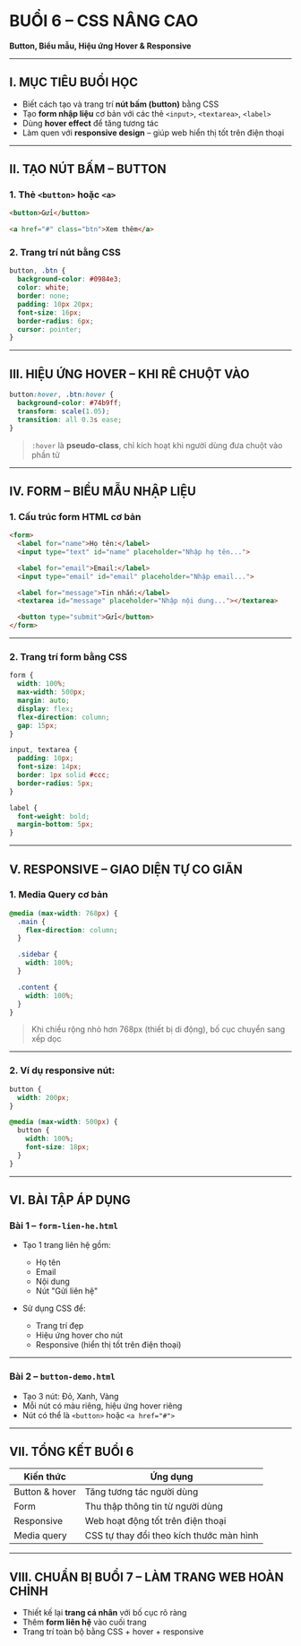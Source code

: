 # BUỔI 6 – CSS NÂNG CAO

**Button, Biểu mẫu, Hiệu ứng Hover & Responsive**

---

## I. MỤC TIÊU BUỔI HỌC

* Biết cách tạo và trang trí **nút bấm (button)** bằng CSS
* Tạo **form nhập liệu** cơ bản với các thẻ `<input>`, `<textarea>`, `<label>`
* Dùng **hover effect** để tăng tương tác
* Làm quen với **responsive design** – giúp web hiển thị tốt trên điện thoại

---

## II. TẠO NÚT BẤM – BUTTON

### 1. Thẻ `<button>` hoặc `<a>`

```html
<button>Gửi</button>

<a href="#" class="btn">Xem thêm</a>
```

### 2. Trang trí nút bằng CSS

```css
button, .btn {
  background-color: #0984e3;
  color: white;
  border: none;
  padding: 10px 20px;
  font-size: 16px;
  border-radius: 6px;
  cursor: pointer;
}
```

---

## III. HIỆU ỨNG HOVER – KHI RÊ CHUỘT VÀO

```css
button:hover, .btn:hover {
  background-color: #74b9ff;
  transform: scale(1.05);
  transition: all 0.3s ease;
}
```

> `:hover` là **pseudo-class**, chỉ kích hoạt khi người dùng đưa chuột vào phần tử

---

## IV. FORM – BIỂU MẪU NHẬP LIỆU

### 1. Cấu trúc form HTML cơ bản

```html
<form>
  <label for="name">Họ tên:</label>
  <input type="text" id="name" placeholder="Nhập họ tên...">

  <label for="email">Email:</label>
  <input type="email" id="email" placeholder="Nhập email...">

  <label for="message">Tin nhắn:</label>
  <textarea id="message" placeholder="Nhập nội dung..."></textarea>

  <button type="submit">Gửi</button>
</form>
```

---

### 2. Trang trí form bằng CSS

```css
form {
  width: 100%;
  max-width: 500px;
  margin: auto;
  display: flex;
  flex-direction: column;
  gap: 15px;
}

input, textarea {
  padding: 10px;
  font-size: 14px;
  border: 1px solid #ccc;
  border-radius: 5px;
}

label {
  font-weight: bold;
  margin-bottom: 5px;
}
```

---

## V. RESPONSIVE – GIAO DIỆN TỰ CO GIÃN

### 1. Media Query cơ bản

```css
@media (max-width: 768px) {
  .main {
    flex-direction: column;
  }

  .sidebar {
    width: 100%;
  }

  .content {
    width: 100%;
  }
}
```

> Khi chiều rộng nhỏ hơn 768px (thiết bị di động), bố cục chuyển sang xếp dọc

---

### 2. Ví dụ responsive nút:

```css
button {
  width: 200px;
}

@media (max-width: 500px) {
  button {
    width: 100%;
    font-size: 18px;
  }
}
```

---

## VI. BÀI TẬP ÁP DỤNG

### Bài 1 – `form-lien-he.html`

* Tạo 1 trang liên hệ gồm:

  * Họ tên
  * Email
  * Nội dung
  * Nút "Gửi liên hệ"
* Sử dụng CSS để:

  * Trang trí đẹp
  * Hiệu ứng hover cho nút
  * Responsive (hiển thị tốt trên điện thoại)

---

### Bài 2 – `button-demo.html`

* Tạo 3 nút: Đỏ, Xanh, Vàng
* Mỗi nút có màu riêng, hiệu ứng hover riêng
* Nút có thể là `<button>` hoặc `<a href="#">`

---

## VII. TỔNG KẾT BUỔI 6

| Kiến thức      | Ứng dụng                                 |
| -------------- | ---------------------------------------- |
| Button & hover | Tăng tương tác người dùng                |
| Form           | Thu thập thông tin từ người dùng         |
| Responsive     | Web hoạt động tốt trên điện thoại        |
| Media query    | CSS tự thay đổi theo kích thước màn hình |

---

## VIII. CHUẨN BỊ BUỔI 7 – LÀM TRANG WEB HOÀN CHỈNH

* Thiết kế lại **trang cá nhân** với bố cục rõ ràng
* Thêm **form liên hệ** vào cuối trang
* Trang trí toàn bộ bằng CSS + hover + responsive


